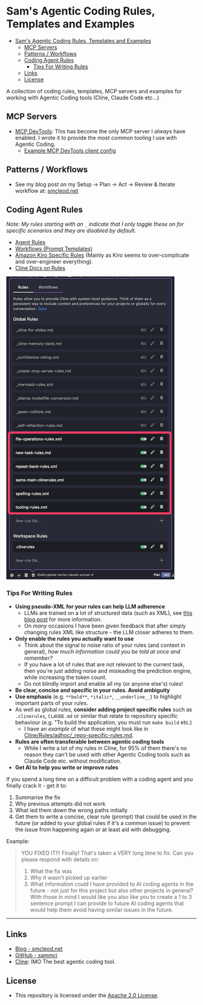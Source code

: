 # Sam's Agentic Coding Rules, Templates and Examples

- [Sam's Agentic Coding Rules, Templates and Examples](#sams-agentic-coding-rules-templates-and-examples)
  - [MCP Servers](#mcp-servers)
  - [Patterns / Workflows](#patterns--workflows)
  - [Coding Agent Rules](#coding-agent-rules)
    - [Tips For Writing Rules](#tips-for-writing-rules)
  - [Links](#links)
  - [License](#license)

A collection of coding rules, templates, MCP servers and examples for working with Agentic Coding tools (Cline, Claude Code etc...)

## MCP Servers

- [MCP DevTools](https://github.com/sammcj/mcp-devtools): This has become the only MCP server I _always_ have enabled. I wrote it to provide the most common tooling I use with Agentic Coding.
  - [Example MCP DevTools client config](https://github.com/sammcj/agentic-coding/blob/main/MCP/mcp-config-mvp.json)

## Patterns / Workflows

- See my blog post on my Setup -> Plan -> Act -> Review & Iterate workflow at: [smcleod.net](https://smcleod.net)

## Coding Agent Rules

_Note: My rules starting with an `_` indicate that I only toggle these on for specific scenarios and they are disabled by default._

- [Agent Rules](./Cline/Rules/)
- [Workflows (Prompt Templates)](./Cline/Workflows/)
- [Amazon Kiro Specific Rules](./Kiro/kiro-specific-rules.md) (Mainly as Kiro seems to over-complicate and over-engineer everything).
- [Cline Docs on Rules](https://docs.cline.bot/features/cline-rules)

![Rules Toggled In Cline](clinerules.png)

### Tips For Writing Rules

- **Using pseudo-XML for your rules can help LLM adherence**
  - LLMs are trained on a lot of structured data (such as XML), see [this blog post](https://docs.anthropic.com/en/docs/build-with-claude/prompt-engineering/use-xml-tags) for more information.
  - On _many_ occasions I have been given feedback that after simply changing rules XML like structure - the LLM closer adheres to them.
- **Only enable the rules you actually want to use**
  - Think about the signal to noise ratio of your rules (and context in general), _how much information could you be told at once and remember?_
  - If you have a lot of rules that are not relevant to the current task, then you're just adding noise and misleading the prediction engine, while increasing the token count.
  - Do not blindly import and enable all my (or anyone else's) rules!
- **Be clear, concise and specific in your rules. Avoid ambiguity**
- **Use emphasis** (e.g. `**bold**`, `*italic*`, `__underline__`) to highlight important parts of your rules.
- As well as global rules, **consider adding project specific rules** such as `.clinerules`, `CLAUDE.md` or similar that relate to repository specific behaviour (e.g. "To build the application, you must run `make build` etc.)
  - I have an _example_ of what these might look like in [Cline/Rules/adhoc/_repo-specific-rules.md](./Cline/Rules/adhoc/_repo-specific-rules.md).
- **Rules are often transferable between agentic coding tools**
  - While I write a lot of my rules in Cline, for 95% of them there's no reason they can't be used with other Agentic Coding tools such as Claude Code etc. without modification.
- **Get AI to help you write or improve rules**

If you spend a long time on a difficult problem with a coding agent and you finally crack it - get it to:
1. Summarise the fix
2. Why previous attempts did not work
3. What led them down the wrong paths initially
4. Get them to write a concise, clear rule (prompt) that could be used in the future (or added to your global rules if it's a common issue) to prevent the issue from happening again or at least aid with debugging.

Example:
> YOU FIXED IT!!! Finally! That's taken a VERY long time to fix. Can you please respond with details on:
  > 1. What the fix was
  > 2. Why it wasn't picked up earlier
  > 3. What information could I have provided to AI coding agents in the future - not just for this project but also other projects in general?
> With those in mind I would like you also like you to create a 1 to 3 sentence prompt I can provide to future AI coding agents that would help them avoid having similar issues in the future.

---

## Links

- [Blog - smcleod.net](https://smcleod.net)
- [GitHub - sammcj](https://github.com/sammcj)
- [Cline](https://cline.bot): IMO The best agentic coding tool.

## License

- This repository is licensed under the [Apache 2.0 License](./LICENSE).
